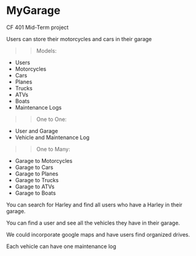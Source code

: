 # MyGarage
CF 401 Mid-Term project

Users can store their motorcycles and cars in their garage

>> Models:
- Users
- Motorcycles
- Cars
- Planes
- Trucks
- ATVs
- Boats
- Maintenance Logs

>> One to One:
- User and Garage
- Vehicle and Maintenance Log

>> One to Many:
- Garage to Motorcycles
- Garage to Cars
- Garage to Planes
- Garage to Trucks
- Garage to ATVs
- Garage to Boats

You can search for Harley and find all users who have a Harley in their garage.

You can find a user and see all the vehicles they have in their garage.

We could incorporate google maps and have users find organized drives.

Each vehicle can have one maintenance log
